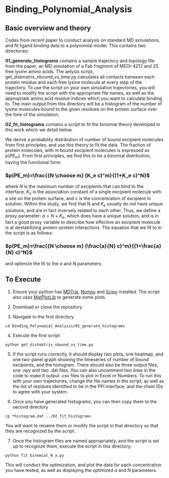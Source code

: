 # Binding_Polynomial_Analysis
## Basic overview and theory
Codes from recent paper to conduct analysis on standard MD simulations, and fit ligand binding data to a polynomial model.
This contains two directories:

**01_generate_histograms** contains a sample trajectory and topology file from the paper, an MD simulation of a Fab fragment of MEDI-4212 and 25 free lysine amino acids. 
The anlysis script, get_distmatrix_nbound_vs_time.py calculates all contacts between each protein residue and each free lysine molecule at every step of the trajectory. 
To use the script on your own simulation trajectories, you will need to modify the script with the appropriate file names, as well as the appropriate amino acid residue indices which you want to calculate binding to. 
The main output from this directory will be a histogram of the number of lysine molecules bound to the given residues on the protein surface over the time of the simulation.

**02_fit_histograms** contains a script to fit the binomial theory developed in this work which we detail below.

We derive a probability distribution of number of bound excipient molecules from first principles, and use this theory to fit the data. The fraction of protein molecules, with _m_ bound excipient molecules is expressed as $p(PE_m)$. From first principles, we find this to be a binomial distribution, having the functional form:

### $p(PE_m)=\frac{{N \choose m} (K_e c)^m}{(1+K_e c)^N}$

where $N$ is the maximum number of excipients that can bind to the interface, $K_e$ is the association constant of a single excipient molecule with a site on the protein surface, and c is the concentration of excipient in solution. 
Within this study, we find that N and $K_e$ usually do not have unique solutions, and are in fact inversely related to each other.
Thus, we define a proxy parameter: $a=N \times K_e$, which does have a unique solution, and is in fact a good proxy variable to describe how effective an excipient molecule is at destabilizing protein-protein interactions.
The equation that we fit to in the script is as follows:

### $p(PE_m)=\frac{{N \choose m} (\frac{a}{N} c)^m}{(1+\frac{a}{N} c)^N}$

and optimize the fit to the $a$ and $N$ parameters.

## To Execute
1. Ensure your python has [MDTraj](https://www.mdtraj.org/1.9.8.dev0/index.html), [Numpy](https://numpy.org/) and [Scipy](https://scipy.org/) installed. The script also uses [MatPlotLib](https://matplotlib.org/) to generate some plots.

2. Download or clone the repository

3. Navigate to the first directory
```console
cd Binding_Polynomial_Analysis/01_generate_histograms
```

4. Execute the first script
```console
python get_distmatrix_nbound_vs_time.py
```

5. If the script runs correctly, it should display two plots, one heatmap, and one two-panel graph showing the timeseries of number of bound excipients, and the histogram.
There should also be three output files, one .npy and two .dat files. You can also uncomment two lines in the code to make it output .csv files to plot in Excel or Numbers.
To run this with your own trajectories, change the file names in the script, as well as the list of residues identified to be in the PPI interface, and the chain IDs to agree with your system.

6. Once you have generated histograms, you can then copy them to the second directory
```console
cp *histogram.dat ../02_fit_histograms
```
You will want to rename them or modify the script in that directory so that they are recognized by the script.

7. Once the histogram files are named appropriately, and the script is set up to recognize them, execute the script in this directory:
```console
python fit_binomial_N_a.py
```
This will conduct the optimization, and plot the data for each concentration you have tested, as well as displaying the optimized $a$ and $N$ parameters.

